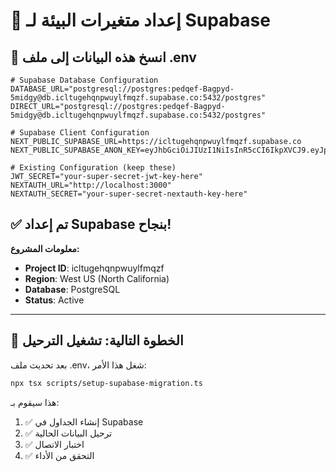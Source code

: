 # 🔧 إعداد متغيرات البيئة لـ Supabase

## 📝 انسخ هذه البيانات إلى ملف .env

```env
# Supabase Database Configuration
DATABASE_URL="postgresql://postgres:pedqef-Bagpyd-5midgy@db.icltugehqnpwuylfmqzf.supabase.co:5432/postgres"
DIRECT_URL="postgresql://postgres:pedqef-Bagpyd-5midgy@db.icltugehqnpwuylfmqzf.supabase.co:5432/postgres"

# Supabase Client Configuration
NEXT_PUBLIC_SUPABASE_URL=https://icltugehqnpwuylfmqzf.supabase.co
NEXT_PUBLIC_SUPABASE_ANON_KEY=eyJhbGciOiJIUzI1NiIsInR5cCI6IkpXVCJ9.eyJpc3MiOiJzdXBhYmFzZSIsInJlZiI6ImljbHR1Z2VocW5wd3V5bGZtcXpmIiwicm9sZSI6ImFub24iLCJpYXQiOjE3NTA3MDM5MTgsImV4cCI6MjA2NjI3OTkxOH0.wCMgQgvihRm4tcJd0FAzlNUa0m0EZQZPvSIMQvKPXEw

# Existing Configuration (keep these)
JWT_SECRET="your-super-secret-jwt-key-here"
NEXTAUTH_URL="http://localhost:3000"
NEXTAUTH_SECRET="your-super-secret-nextauth-key-here"
```

## ✅ تم إعداد Supabase بنجاح!

**معلومات المشروع:**
- **Project ID**: icltugehqnpwuylfmqzf
- **Region**: West US (North California)
- **Database**: PostgreSQL
- **Status**: Active

---

## 🚀 الخطوة التالية: تشغيل الترحيل

بعد تحديث ملف .env، شغل هذا الأمر:

```bash
npx tsx scripts/setup-supabase-migration.ts
```

هذا سيقوم بـ:
1. ✅ إنشاء الجداول في Supabase
2. ✅ ترحيل البيانات الحالية
3. ✅ اختبار الاتصال
4. ✅ التحقق من الأداء 